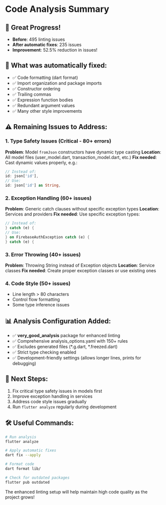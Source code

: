 # Code Analysis Summary

## 🎉 Great Progress!
- **Before**: 495 linting issues
- **After automatic fixes**: 235 issues  
- **Improvement**: 52.5% reduction in issues!

## 🔧 What was automatically fixed:
- ✅ Code formatting (dart format)
- ✅ Import organization and package imports
- ✅ Constructor ordering 
- ✅ Trailing commas
- ✅ Expression function bodies
- ✅ Redundant argument values
- ✅ Many other style improvements

## ⚠️ Remaining Issues to Address:

### 1. Type Safety Issues (Critical - 80+ errors)
**Problem**: Model `fromJson` constructors have dynamic type casting
**Location**: All model files (user_model.dart, transaction_model.dart, etc.)
**Fix needed**: Cast dynamic values properly, e.g.:
```dart
// Instead of:
id: json['id'],
// Use:
id: json['id'] as String,
```

### 2. Exception Handling (60+ issues)  
**Problem**: Generic catch clauses without specific exception types
**Location**: Services and providers
**Fix needed**: Use specific exception types:
```dart
// Instead of:
} catch (e) {
// Use: 
} on FirebaseAuthException catch (e) {
} catch (e) {
```

### 3. Error Throwing (40+ issues)
**Problem**: Throwing String instead of Exception objects
**Location**: Service classes
**Fix needed**: Create proper exception classes or use existing ones

### 4. Code Style (50+ issues)
- Line length > 80 characters
- Control flow formatting
- Some type inference issues

## 📊 Analysis Configuration Added:
- ✅ **very_good_analysis** package for enhanced linting
- ✅ Comprehensive analysis_options.yaml with 150+ rules
- ✅ Excludes generated files (*.g.dart, *.freezed.dart)
- ✅ Strict type checking enabled
- ✅ Development-friendly settings (allows longer lines, prints for debugging)

## 🚀 Next Steps:
1. Fix critical type safety issues in models first
2. Improve exception handling in services  
3. Address code style issues gradually
4. Run `flutter analyze` regularly during development

## 🛠️ Useful Commands:
```bash
# Run analysis
flutter analyze

# Apply automatic fixes  
dart fix --apply

# Format code
dart format lib/

# Check for outdated packages
flutter pub outdated
```

The enhanced linting setup will help maintain high code quality as the project grows!
